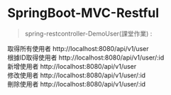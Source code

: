 # SpringBoot-MVC-Restful

> spring-restcontroller-DemoUser(課堂作業) :

取得所有使用者 http://localhost:8080/api/v1/user  
根據ID取得使用者 http://localhost:8080/api/v1/user/:id  
新增使用者 http://localhost:8080/api/v1/user  
修改使用者 http://localhost:8080/api/v1/user/:id  
刪除使用者 http://localhost:8080/api/v1/user/:id
